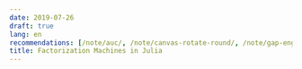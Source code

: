 ```yaml
---
date: 2019-07-26
draft: true
lang: en
recommendations: [/note/auc/, /note/canvas-rotate-round/, /note/gap-engineering-product/]
title: Factorization Machines in Julia
---
```


